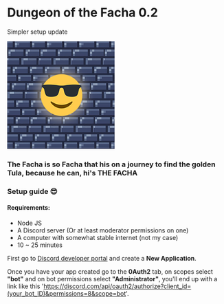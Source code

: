 # Dungeon of the Facha 0.2

Simpler setup update

![](/logo.png)

### The Facha is so Facha that his on a journey to find the golden Tula, because he can, hi's THE FACHA


### Setup guide 😎

#### Requirements:

* Node JS
* A Discord server (Or at least moderator permissions on one)
* A computer with somewhat stable internet (not my case)
* 10 ~ 25 minutes

First go to [Discord developer portal](https://discord.com/developers/applications) and create a **New Application**.

Once you have your app created go to the **0Auth2** tab, on scopes select **"bot"** and on bot permissions select **"Administrator"**, you'll end up with a link like this 'https://discord.com/api/oauth2/authorize?client_id=(your_bot_ID)&permissions=8&scope=bot'.

